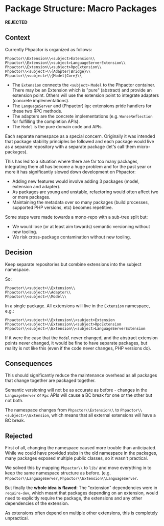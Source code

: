 Package Structure: Macro Packages
=================================

**REJECTED**

Context
-------

Currently Phpactor is organized as follows:

```
Phpactor\\Extension\\<subject>Extension\\
Phpactor\\Extension\\<subject>LanguageServerExtension\\
Phpactor\\Extension\\<subject>RpcExtension\\
Phpactor\\<subject>\\{Adapter|Bridge}\\
Phpactor\\<subject>\\{Model|Core}\\
```

- The `Extension` connects the `<subject>` `Model` to the Phpactor
  container. There may be an Extension which is "pure" (abstract) and provide
  an extension point. Others will use the extension point to integrate
  adapters (concrete implementations).
- The `LanguageServer` and (Phpactor) `Rpc` extensions pride handlers for
  these two RPC methods.
- The adapters are the concrete implementations (e.g. `WorseReflection` for
  fulfilling the completion APIs).
- The `Model` is the pure domain code and APIs.

Each separate namespace as a special concern. Originally it was intended that
package stability principles be followed and each package would live as a
separate repository with a separate package (let's call them micro-packages).

This has led to a situation where there are far too many packages, integrating
them all has become a huge problem and for the past year or more it has
significantly slowed down development on Phpactor:

- Adding new features would involve adding 3 packages (model, extension and
  adapter).
- As packages are young and unstable, refactoring would often affect two or
  more packages.
- Maintaining the metadata over so many packages (build processes, supported
  PHP versions, etc) becomes repetitive.

Some steps were made towards a mono-repo with a sub-tree split but:

- We would lose (or at least aim towards) semantic versioning without new
  tooling.
- We risk cross-package contamination without new tooling.

Decision
--------

Keep separate repositories but combine extensions into the subject namespace.

So:

```
Phpactor\\<subject>\\Extension\\
Phpactor\\<subject>\\Adapter\\
Phpactor\\<subject>\\Model\\
```

In a single package. All extensions will live in the `Extension` namespace,
e.g.:

```
Phpactor\\<subject>\\Extension\\<subject>Extension
Phpactor\\<subject>\\Extension\\<subject>RpcExtension
Phpactor\\<subject>\\Extension\\<subject>LanguageServerExtension
```

If it were the case that the `Model` never changed, and the abstract extension
points never changed, it would be fine to have separate packages, but reality
is not like this (even if the code never changes, PHP versions do).

Consequences
------------

This should significantly reduce the maintenance overhead as all packages
that change together are packaged together. 

Semantic versioning will not be as accurate as before - changes in the
`LanguageServer` or `Rpc` APIs will cause a BC break for one or the other
but not both.

The namespace changes from `Phpactor\\Extension\\` to
`Phpactor\\<subject>\\Extension`, which means that all external extensions
will have a BC break.

Rejected
--------

First of all, changing the namespace caused more trouble than anticipated.
While we could have provided stubs in the old namespace in the packages, many
packages exposed multiple public classes, so it wasn't practical.

We solved this by mapping `Phpactor\\` to `lib/` and move everything in to keep the
same namespace structure as before. (e.g. `Phpactor\\LanguageServer`,
`Phpactor\\Extension\\LanguageServer`.

But finally the **whole idea is flawed**: The "extension" dependencies were in
`require-dev`, which meant that packages depending on an extension, would need
to explicitly require the package, the extensions and any other dependencies of
the extension.

As extensions often depend on multiple other extensions, this is completely
unpractical.

